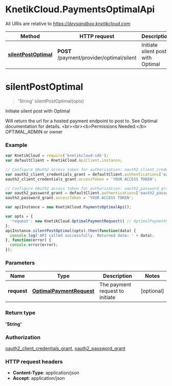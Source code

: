 # KnetikCloud.PaymentsOptimalApi

All URIs are relative to *https://devsandbox.knetikcloud.com*

Method | HTTP request | Description
------------- | ------------- | -------------
[**silentPostOptimal**](PaymentsOptimalApi.md#silentPostOptimal) | **POST** /payment/provider/optimal/silent | Initiate silent post with Optimal


<a name="silentPostOptimal"></a>
# **silentPostOptimal**
> &#39;String&#39; silentPostOptimal(opts)

Initiate silent post with Optimal

Will return the url for a hosted payment endpoint to post to. See Optimal documentation for details. &lt;br&gt;&lt;br&gt;&lt;b&gt;Permissions Needed:&lt;/b&gt; OPTIMAL_ADMIN or owner

### Example
```javascript
var KnetikCloud = require('knetikcloud-sdk');
var defaultClient = KnetikCloud.ApiClient.instance;

// Configure OAuth2 access token for authorization: oauth2_client_credentials_grant
var oauth2_client_credentials_grant = defaultClient.authentications['oauth2_client_credentials_grant'];
oauth2_client_credentials_grant.accessToken = 'YOUR ACCESS TOKEN';

// Configure OAuth2 access token for authorization: oauth2_password_grant
var oauth2_password_grant = defaultClient.authentications['oauth2_password_grant'];
oauth2_password_grant.accessToken = 'YOUR ACCESS TOKEN';

var apiInstance = new KnetikCloud.PaymentsOptimalApi();

var opts = { 
  'request': new KnetikCloud.OptimalPaymentRequest() // OptimalPaymentRequest | The payment request to initiate
};
apiInstance.silentPostOptimal(opts).then(function(data) {
  console.log('API called successfully. Returned data: ' + data);
}, function(error) {
  console.error(error);
});

```

### Parameters

Name | Type | Description  | Notes
------------- | ------------- | ------------- | -------------
 **request** | [**OptimalPaymentRequest**](OptimalPaymentRequest.md)| The payment request to initiate | [optional] 

### Return type

**&#39;String&#39;**

### Authorization

[oauth2_client_credentials_grant](../README.md#oauth2_client_credentials_grant), [oauth2_password_grant](../README.md#oauth2_password_grant)

### HTTP request headers

 - **Content-Type**: application/json
 - **Accept**: application/json

